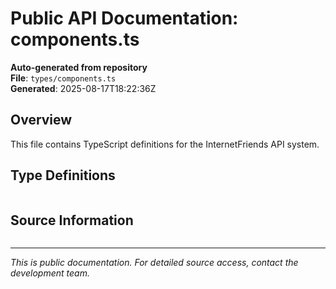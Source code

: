 # Public API Documentation: components.ts

**Auto-generated from repository**  
**File**: `types/components.ts`  
**Generated**: 2025-08-17T18:22:36Z

## Overview

This file contains TypeScript definitions for the InternetFriends API system.

## Type Definitions

```typescript

```

## Source Information

```json

```

---
*This is public documentation. For detailed source access, contact the development team.*
